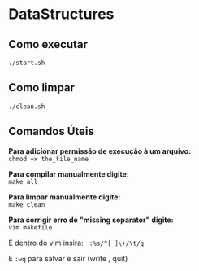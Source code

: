 # DataStructures

## Como executar

`./start.sh`

## Como limpar

`./clean.sh`

## Comandos Úteis

**Para adicionar permissão de execução à um arquivo:** \
`chmod +x the_file_name`

**Para compilar manualmente digite:** \
`make all`

**Para limpar manualmente digite:** \
`make clean`

**Para corrigir erro de "missing separator" digite:** \
`vim makefile`

E dentro do vim insira: &nbsp;&nbsp;`:%s/^[ ]\+/\t/g`

E `:wq` para salvar e sair (write , quit)

